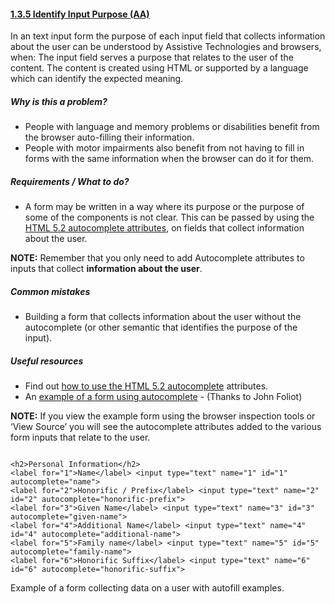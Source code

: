 #### [1.3.5 Identify Input Purpose (AA)](https://www.w3.org/WAI/WCAG21/Understanding/identify-input-purpose.html)

In an text input form the purpose of each input field that collects information about the user can be understood by Assistive Technologies and browsers, when:
The input field serves a purpose that relates to the user of the content.
The content is created using HTML or supported by a language which can identify the expected meaning.


##### Why is this a problem?

* People with language and memory problems or disabilities benefit from the browser auto-filling their information.
* People with motor impairments also benefit from not having to fill in forms with the same information when the browser can do it for them.


##### Requirements / What to do?

* A form may be written in a way where its purpose or the purpose of some of the components is not clear. This can be passed by using the
[HTML 5.2 autocomplete attributes](https://www.w3.org/TR/html52/sec-forms.html#sec-autofill), on fields that collect information about the user.  

<strong>NOTE:</strong> Remember that you only need to add Autocomplete attributes to inputs that collect <strong>information about the user</strong>.

##### Common mistakes

* Building a form that collects information about the user without the autocomplete (or other semantic that identifies the purpose of the input).



##### Useful resources

* Find out [how to use the HTML 5.2 autocomplete](https://www.w3.org/WAI/WCAG21/Techniques/html/H98) attributes.
* An [example of a form using autocomplete](http://john.foliot.ca/demos/autofill.php) - (Thanks to John Foliot)

<strong>NOTE:</strong> If you view the example form using the browser inspection tools or ‘View Source’ you will see the autocomplete attributes added to the various form inputs that relate to the user.

<code>
&lt;h2&gt;Personal Information&lt;/h2&gt;
&lt;label for=&quot;1&quot;&gt;Name&lt;/label&gt; &lt;input type=&quot;text&quot; name=&quot;1&quot; id=&quot;1&quot; autocomplete=&quot;name&quot;&gt;
&lt;label for=&quot;2&quot;&gt;Honorific / Prefix&lt;/label&gt; &lt;input type=&quot;text&quot; name=&quot;2&quot; id=&quot;2&quot; autocomplete=&quot;honorific-prefix&quot;&gt;
&lt;label for=&quot;3&quot;&gt;Given Name&lt;/label&gt; &lt;input type=&quot;text&quot; name=&quot;3&quot; id=&quot;3&quot; autocomplete=&quot;given-name&quot;&gt;
&lt;label for=&quot;4&quot;&gt;Additional Name&lt;/label&gt; &lt;input type=&quot;text&quot; name=&quot;4&quot; id=&quot;4&quot; autocomplete=&quot;additional-name&quot;&gt;
&lt;label for=&quot;5&quot;&gt;Family name&lt;/label&gt; &lt;input type=&quot;text&quot; name=&quot;5&quot; id=&quot;5&quot; autocomplete=&quot;family-name&quot;&gt;
&lt;label for=&quot;6&quot;&gt;Honorific Suffix&lt;/label&gt; &lt;input type=&quot;text&quot; name=&quot;6&quot; id=&quot;6&quot; autocomplete=&quot;honorific-suffix&quot;&gt;
</code>

Example of a form collecting data on a user with autofill examples.
